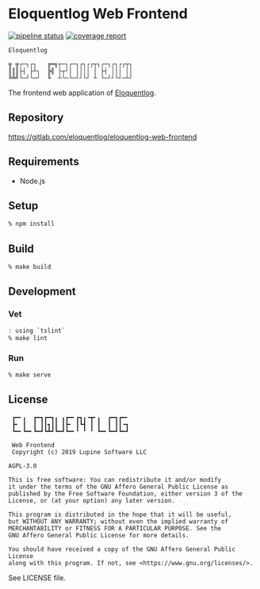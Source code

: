 # Eloquentlog Web Frontend

[![pipeline status][pipeline]][ci] [![coverage report][coverage]][ci]

```text
Eloquentlog

╦ ╦┌─┐┌┐   ╔═╗┬─┐┌─┐┌┐┌┌┬┐┌─┐┌┐┌┌┬┐
║║║├┤ ├┴┐  ╠╣ ├┬┘│ ││││ │ ├┤ │││ ││
╚╩╝└─┘└─┘  ╚  ┴└─└─┘┘└┘ ┴ └─┘┘└┘─┴┘
```

The frontend web application of [Eloquentlog](https://eloquentlog.com).


## Repository

https://gitlab.com/eloquentlog/eloquentlog-web-frontend


## Requirements

* Node.js


## Setup

```zsh
% npm install
```

## Build

```zsh
% make build
```


## Development

### Vet

```zsh
: using `tslint`
% make lint
```

### Run

```zsh
% make serve
```


## License

```text
 ┏━╸╻  ┏━┓┏━┓╻ ╻┏━╸┏┓╻╺┳╸╻  ┏━┓┏━╸
 ┣╸ ┃  ┃ ┃┃┓┃┃ ┃┣╸ ┃┗┫ ┃ ┃  ┃ ┃┃╺┓
 ┗━╸┗━╸┗━┛┗┻┛┗━┛┗━╸╹ ╹ ╹ ┗━╸┗━┛┗━┛

 Web Frontend
 Copyright (c) 2019 Lupine Software LLC
```

`AGPL-3.0`

```text
This is free software: You can redistribute it and/or modify
it under the terms of the GNU Affero General Public License as
published by the Free Software Foundation, either version 3 of the
License, or (at your option) any later version.

This program is distributed in the hope that it will be useful,
but WITHOUT ANY WARRANTY; without even the implied warranty of
MERCHANTABILITY or FITNESS FOR A PARTICULAR PURPOSE. See the
GNU Affero General Public License for more details.

You should have received a copy of the GNU Affero General Public License
along with this program. If not, see <https://www.gnu.org/licenses/>.
```

See LICENSE file.

[pipeline]: https://gitlab.com/eloquentlog/eloquentlog-web-frontend/badges/master/pipeline.svg
[coverage]: https://gitlab.com/eloquentlog/eloquentlog-web-frontend/badges/master/coverage.svg
[ci]: https://gitlab.com/eloquentlog/eloquentlog-web-frontend/pipelines
